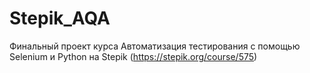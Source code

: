 # Stepik_AQA
Финальный проект курса Автоматизация тестирования с помощью Selenium и Python на Stepik (https://stepik.org/course/575)

